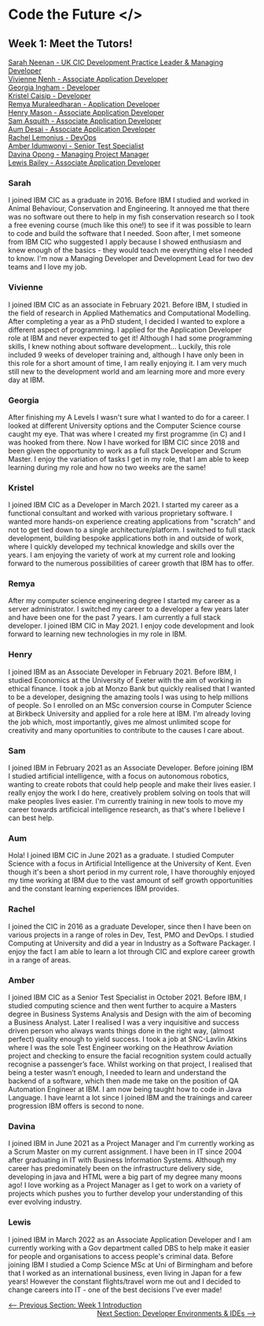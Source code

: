 # Code the Future </>

## Week 1: Meet the Tutors!

[Sarah Neenan - UK CIC Development Practice Leader & Managing Developer](#Sarah)\
[Vivienne Nenh - Associate Application Developer](#Vivienne)\
[Georgia Ingham - Developer](#Georgia)\
[Kristel Caisip - Developer](#Kristel)\
[Remya Muraleedharan - Application Developer](#Remya)\
[Henry Mason - Associate Application Developer](#Henry)\
[Sam Asquith - Associate Application Developer](#Sam)\
[Aum Desai - Associate Application Developer](#Aum)\
[Rachel Lemonius - DevOps](#Rachel)\
[Amber Idumwonyi - Senior Test Specialist](#Amber)\
[Davina Opong - Managing Project Manager](#Davina)\
[Lewis Bailey - Associate Application Developer](#Lewis)

### Sarah

I joined IBM CIC as a graduate in 2016. Before IBM I studied and worked in Animal Behaviour,
Conservation and Engineering. It annoyed me that there was no software out there to help in
my fish conservation research so I took a free evening course (much like this one!) to see if
it was possible to learn to code and build the software that I needed. Soon after, I met someone
from IBM CIC who suggested I apply because I showed enthusiasm and knew enough of the basics -
they would teach me everything else I needed to know. I'm now a Managing Developer and Development Lead for two dev
teams and I love my job.

### Vivienne

I joined IBM CIC as an associate in February 2021. Before IBM, I studied in the field of research in Applied Mathematics and Computational Modelling. After completing a year as a PhD student, I decided I wanted to explore a different aspect of programming. I applied for the Application Developer role at IBM and never expected to get it! Although I had some programming skills, I knew nothing about software development... Luckily, this role included 9 weeks of developer training and, although I have only been in this role for a short amount of time, I am really enjoying it. I am very much still new to the development world and am learning more and more every day at IBM.

### Georgia

After finishing my A Levels I wasn't sure what I wanted to do for a career. I looked at different University
options and the Computer Science course caught my eye. That was where I created my first programme (in C)
and I was hooked from there. Now I have worked for IBM CIC since 2018 and been given the opportunity to work
as a full stack Developer and Scrum Master. I enjoy the variation of tasks I get in my role, that I am able
to keep learning during my role and how no two weeks are the same!

### Kristel

I joined IBM CIC as a Developer in March 2021. I started my career as a functional consultant and worked with various proprietary software. I wanted more hands-on experience creating applications from "scratch" and not to get tied down to a single architecture/platform. I switched to full stack development, building bespoke applications both in and outside of work, where I quickly developed my technical knowledge and skills over the years. I am enjoying the variety of work at my current role and looking forward to the numerous possibilities of career growth that IBM has to offer.

### Remya

After my computer science engineering degree I started my career as a server administrator. I switched my career to a developer a few years later and have been one for the past 7 years. I am currently a full stack developer. I joined IBM CIC in May 2021. I enjoy code development and look forward to learning new technologies in my role in IBM.

### Henry

I joined IBM as an Associate Developer in February 2021. Before IBM, I studied Economics at the University of Exeter with the aim of working in ethical finance. I took a job at Monzo Bank but quickly realised that I wanted to be a developer, designing the amazing tools I was using to help millions of people. So I enrolled on an MSc conversion course in Computer Science at Birkbeck University and applied for a role here at IBM. I'm already loving the job which, most importantly, gives me almost unlimited scope for creativity and many oportunities to contribute to the causes I care about.

### Sam

I joined IBM in February 2021 as an Associate Developer. Before joining IBM I studied artificial intelligence, with a focus on autonomous robotics, wanting to create robots that could help people and make their lives easier. I really enjoy the work I do here, creatively problem solving on tools that will make peoples lives easier. I'm currently training in new tools to move my career towards artificical intelligence research, as that's where I believe I can best help.

### Aum

Hola! I joined IBM CIC in June 2021 as a graduate. I studied Computer Science with a focus in Artificial Intelligence at the University of Kent. Even though it's been a short period in my current role, I have thoroughly enjoyed my time working at IBM due to the vast amount of self growth opportunities and the constant learning experiences IBM provides.

### Rachel

I joined the CIC in 2016 as a graduate Developer, since then I have been on various projects in a range of roles in Dev, Test, PMO and DevOps. I studied Computing at University and did a year in Industry as a Software Packager. I enjoy the fact I am able to learn a lot through CIC and explore career growth in a range of areas.

### Amber

I joined IBM CIC as a Senior Test Specialist in October 2021. Before IBM, I studied computing science and then went further to acquire a Masters degree in Business Systems Analysis and Design with the aim of becoming a Business Analyst. Later I realised I was a very inquisitive and success driven person who always wants things done in the right way, (almost perfect) quality enough to yield success. I took a job at SNC-Lavlin Atkins where I was the sole Test Engineer working on the Heathrow Aviation project and checking to ensure the facial recognition system could actually recognise a passenger’s face. Whilst working on that project, I realised that being a tester wasn’t enough, I needed to learn and understand the backend of a software, which then made me take on the position of QA Automation Engineer at IBM. I am now being taught how to code in Java Language. I have learnt a lot since I joined IBM and the trainings and career progression IBM offers is second to none.

### Davina

I joined IBM in June 2021 as a Project Manager and I'm currently working as a Scrum Master on my current assignment. I have been in IT since 2004 after graduating in IT with Business Information Systems. Although my career has predominately been on the infrastructure delivery side, developing in java and HTML were a big part of my degree many moons ago! I love working as a Project Manager as I get to work on a variety of projects which pushes you to further develop your understanding of this ever evolving industry.

### Lewis

I joined IBM in March 2022 as an Associate Application Developer and I am currently working with a Gov department called DBS to help make it easier for people and organisations to access people's criminal data.
Before joining IBM I studied a Comp Science MSc at Uni of Birmingham and before that I worked as an international business, even living in Japan for a few years! However the constant flights/travel worn me out and I decided to change careers into IT - one of the best decisions I've ever made!

<div style="width: 100%">
<a href='README.md' ><-- Previous Section: Week 1 Introduction</a>
<div align="right"><a  href='intro_to_ide.md'>Next Section: Developer Environments & IDEs --></a></div>
</div>
